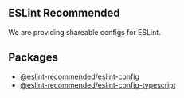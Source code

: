 ## ESLint Recommended

We are providing shareable configs for ESLint.

## Packages

- [@eslint-recommended/eslint-config](https://github.com/eslint-recommended/eslint-config)
- [@eslint-recommended/eslint-config-typescript](https://github.com/eslint-recommended/eslint-config-typescript)
